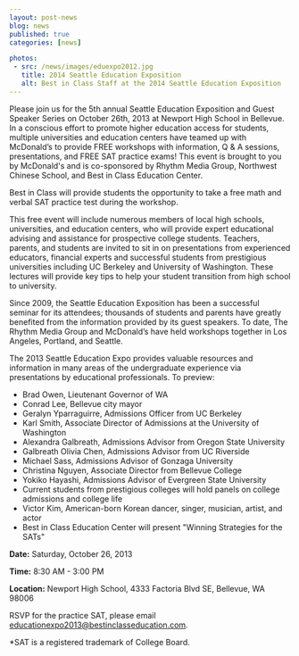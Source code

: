 ```yaml
---
layout: post-news
blog: news
published: true
categories: [news]

photos:
 - src: /news/images/eduexpo2012.jpg
   title: 2014 Seattle Education Exposition
   alt: Best in Class Staff at the 2014 Seattle Education Exposition
---
```


Please join us for the 5th annual Seattle Education Exposition and Guest Speaker Series on October 26th, 2013 at Newport High School in Bellevue.  In a conscious effort to promote higher education access for students, multiple universities and education centers have teamed up with McDonald’s to provide FREE workshops with information, Q & A sessions, presentations, and FREE SAT practice exams! This event is brought to you by McDonald's and is co-sponsored by Rhythm Media Group, Northwest Chinese School, and Best in Class Education Center.

<!--more-->

Best in Class will provide students the opportunity to take a free math and verbal SAT practice test during the workshop.

This free event will include numerous members of local high schools, universities, and education centers, who will provide expert educational advising and assistance for prospective college students. Teachers, parents, and students are invited to sit in on presentations from experienced educators, financial experts and successful students from prestigious universities including UC Berkeley and University of Washington. These lectures will provide key tips to help your student transition from high school to university.

Since 2009, the Seattle Education Exposition has been a successful seminar for its attendees; thousands of students and parents have greatly benefited from the information provided by its guest speakers. To date, The Rhythm Media Group and McDonald’s have held workshops together in Los Angeles, Portland, and Seattle.

The 2013 Seattle Education Expo provides valuable resources and information in many areas of the undergraduate experience via presentations by educational professionals.  To preview:

* Brad Owen, Lieutenant Governor of WA
* Conrad Lee, Bellevue city mayor
* Geralyn Yparraguirre, Admissions Officer from UC Berkeley
* Karl Smith, Associate Director of Admissions at the University of Washington
* Alexandra Galbreath, Admissions Advisor from Oregon State University
* Galbreath Olivia Chen, Admissions Advisor from UC Riverside
* Michael Sass, Admissions Advisor of Gonzaga University
* Christina Nguyen, Associate Director from Bellevue College
* Yokiko Hayashi, Admissions Advisor of Evergreen State University
* Current students from prestigious colleges will hold panels on college admissions and college life
* Victor Kim, American-born Korean dancer, singer, musician, artist, and actor
* Best in Class Education Center will present "Winning Strategies for the SATs"


**Date:** Saturday, October 26, 2013

**Time:** 8:30 AM - 3:00 PM

**Location:** Newport High School, 4333 Factoria Blvd SE, Bellevue, WA 98006

RSVP for the practice SAT, please email educationexpo2013@bestinclasseducation.com.

*SAT is a registered trademark of College Board.